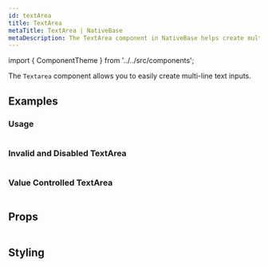```yaml
---
id: textArea
title: TextArea
metaTitle: TextArea | NativeBase
metaDescription: The TextArea component in NativeBase helps create multi-line text inputs. Learn more about usage, value controlled TextArea, invalid and disabled TextArea.
---
```


import { ComponentTheme } from '../../src/components';

The `Textarea` component allows you to easily create multi-line text inputs.

## Examples

### Usage

```ComponentSnackPlayer path=primitives,TextArea,basic.tsx

```

### Invalid and Disabled TextArea

```ComponentSnackPlayer path=primitives,TextArea,invalid.tsx

```

### Value Controlled TextArea

```ComponentSnackPlayer path=primitives,TextArea,value.tsx

```

## Props

```ComponentPropTable path=primitives,TextArea,index.tsx

```

## Styling

<ComponentTheme name="textArea" />
